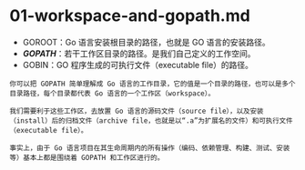#  01-workspace-and-gopath.md



*   GOROOT：Go 语言安装根目录的路径，也就是 GO 语言的安装路径。
*   ***GOPATH***：若干工作区目录的路径。是我们自己定义的工作空间。
*   GOBIN：GO 程序生成的可执行文件（executable file）的路径。



```
你可以把 GOPATH 简单理解成 Go 语言的工作目录，它的值是一个目录的路径，也可以是多个目录路径，每个目录都代表 Go 语言的一个工作区（workspace）。

我们需要利于这些工作区，去放置 Go 语言的源码文件（source file），以及安装（install）后的归档文件（archive file，也就是以“.a”为扩展名的文件）和可执行文件（executable file）。

事实上，由于 Go 语言项目在其生命周期内的所有操作（编码、依赖管理、构建、测试、安装等）基本上都是围绕着 GOPATH 和工作区进行的。
```



